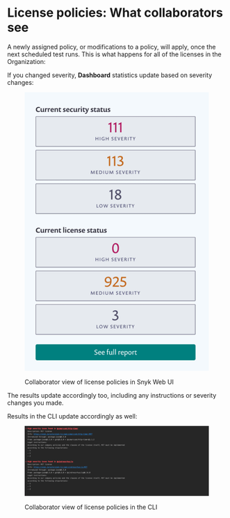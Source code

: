 # License policies: What collaborators see

A newly assigned policy, or modifications to a policy, will apply, once the next scheduled test runs. This is what happens for all of the licenses in the Organization:

If you changed severity, **Dashboard** statistics update based on severity changes:

<figure><img src="../../../.gitbook/assets/mceclip0-2-.png" alt="Collaborator view of license policies in Snyk Web UI."><figcaption><p>Collaborator view of license policies in Snyk Web UI</p></figcaption></figure>

The results update accordingly too, including any instructions or severity changes you made.

Results in the CLI update accordingly as well:

<figure><img src="../../../.gitbook/assets/mceclip1.png" alt="Collaborator view of license policies in the CLI."><figcaption><p>Collaborator view of license policies in the CLI</p></figcaption></figure>
